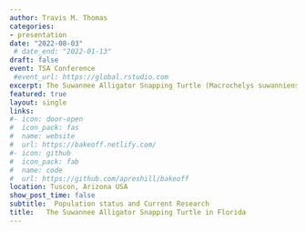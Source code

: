```yaml
---
author: Travis M. Thomas
categories:
- presentation
date: "2022-08-03"
 # date_end: "2022-01-13"
draft: false
event: TSA Conference
 #event_url: https://global.rstudio.com
excerpt: The Suwannee Alligator Snapping Turtle (Macrochelys suwanniensis) is endemic to the Suwannee River drainage in Florida and Georgia, and little information exists regarding its population status. A previous capture-mark-recapture (CMR) study conducted in 2011–2013 found the population status to be unclear. In 2020, we resumed sampling in three 5-km sites in the main stem Suwannee River. So far, we have captured 78 individuals and had 24 recaptures. Adult males and females maintained high estimates (0.99) of apparent survival (φ), but our estimate for juvenile φ was much higher (0.81) than our previous estimate (0.32). We used these new estimates to update a postbreeding census matrix population model for M. suwanniensis.We used simulations (n=10,000) of the matrix with our measurements of uncertainty to estimate the deterministic population growth rate (λ). The mean λ of simulations indicated a nearly stable population (λ = 1.0), but there is a considerable amount of uncertainty around this estimate (λ = 0.97–1.03). Therefore, we recommend continued research and long-termmonitoring of this imperiled species. 
featured: true
layout: single
links:
#- icon: door-open
#  icon_pack: fas
#  name: website
#  url: https://bakeoff.netlify.com/
#- icon: github
#  icon_pack: fab
#  name: code
#  url: https://github.com/apreshill/bakeoff
location: Tuscon, Arizona USA
show_post_time: false
subtitle:  Population status and Current Research 
title:   The Suwannee Alligator Snapping Turtle in Florida
---
```



